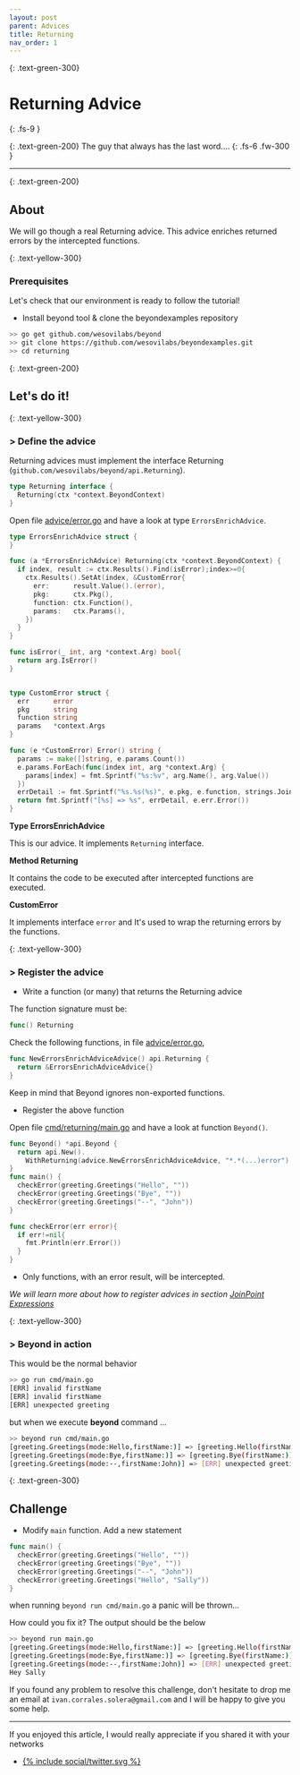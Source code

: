 ```yaml
---
layout: post
parent: Advices
title: Returning
nav_order: 1
---
```


{: .text-green-300}
# Returning Advice
{: .fs-9 }

{: .text-green-200}
The guy that always has the last word....
{: .fs-6 .fw-300 }

---

{: .text-green-200}
## About

We will go though a real Returning advice. This advice enriches returned errors by the intercepted functions. 


{: .text-yellow-300}
### Prerequisites

Let's check that our environment is ready to follow the tutorial!
 
- Install beyond tool & clone the beyondexamples repository
```bash
>> go get github.com/wesovilabs/beyond
>> git clone https://github.com/wesovilabs/beyondexamples.git
>> cd returning
```

{: .text-green-200}
## Let's do it!

{: .text-yellow-300}
### > Define the advice

Returning advices must implement the interface Returning (`github.com/wesovilabs/beyond/api.Returning`). 
```go
type Returning interface {
  Returning(ctx *context.BeyondContext)
}
```

Open file [advice/error.go](https://github.com/wesovilabs/beyondexamples/blob/master/returning/advice/error.go#L10) and have a look at type `ErrorsEnrichAdvice`.

```go
type ErrorsEnrichAdvice struct {
}

func (a *ErrorsEnrichAdvice) Returning(ctx *context.BeyondContext) {
  if index, result := ctx.Results().Find(isError);index>=0{
    ctx.Results().SetAt(index, &CustomError{
      err:      result.Value().(error),
      pkg:      ctx.Pkg(),
      function: ctx.Function(),
      params:   ctx.Params(),
    })
  }
}

func isError(_ int, arg *context.Arg) bool{
  return arg.IsError()
}


type CustomError struct {
  err      error
  pkg      string
  function string
  params   *context.Args
}

func (e *CustomError) Error() string {
  params := make([]string, e.params.Count())
  e.params.ForEach(func(index int, arg *context.Arg) {
    params[index] = fmt.Sprintf("%s:%v", arg.Name(), arg.Value())
  })
  errDetail := fmt.Sprintf("%s.%s(%s)", e.pkg, e.function, strings.Join(params, ","))
  return fmt.Sprintf("[%s] => %s", errDetail, e.err.Error())
}
```

**Type ErrorsEnrichAdvice**

This is our advice. It implements `Returning` interface. 

**Method Returning**

It contains the code to be executed after intercepted functions are executed.

**CustomError**

It implements interface `error` and It's used to wrap the returning errors by the functions.


{: .text-yellow-300}
### > Register the advice 

- Write a function (or many) that returns the Returning advice

The function signature must be:

```go
func() Returning
```

Check the following functions, in file [advice/error.go](https://github.com/wesovilabs/beyondexamples/blob/master/returning/advice/error.go#L50),

```go
func NewErrorsEnrichAdviceAdvice() api.Returning {
  return &ErrorsEnrichAdviceAdvice{}
}
```

Keep in mind that Beyond ignores non-exported functions.

- Register the above function

Open file [cmd/returning/main.go](https://github.com/wesovilabs/beyondexamples/blob/master/returning/cmd/main.go) and have a look at function `Beyond()`.

```go
func Beyond() *api.Beyond {
  return api.New().
    WithReturning(advice.NewErrorsEnrichAdviceAdvice, "*.*(...)error")
}
func main() {
  checkError(greeting.Greetings("Hello", ""))
  checkError(greeting.Greetings("Bye", ""))
  checkError(greeting.Greetings("--", "John"))
}

func checkError(err error){
  if err!=nil{
    fmt.Println(err.Error())
  }
}
```

- Only functions, with an error result, will be intercepted.

*We will learn more about how to register advices in section [JoinPoint Expressions](/joinpoints)*


{: .text-yellow-300}
### > Beyond in action

This would be the normal behavior

```bash
>> go run cmd/main.go
[ERR] invalid firstName
[ERR] invalid firstName
[ERR] unexpected greeting
```

but when we execute **beyond** command ...

```bash
>> beyond run cmd/main.go
[greeting.Greetings(mode:Hello,firstName:)] => [greeting.Hello(firstName:)] => [ERR] invalid firstName
[greeting.Greetings(mode:Bye,firstName:)] => [greeting.Bye(firstName:)] => [ERR] invalid firstName
[greeting.Greetings(mode:--,firstName:John)] => [ERR] unexpected greeting
```

{: .text-green-300}
## Challenge

- Modify `main` function. Add a new statement

```go
func main() {
  checkError(greeting.Greetings("Hello", ""))
  checkError(greeting.Greetings("Bye", ""))
  checkError(greeting.Greetings("--", "John"))
  checkError(greeting.Greetings("Hello", "Sally"))
}
```

when running `beyond run cmd/main.go` a panic will be thrown... 

How could you fix it?  The output should be the below

```bash
>> beyond run main.go
[greeting.Greetings(mode:Hello,firstName:)] => [greeting.Hello(firstName:)] => [ERR] invalid firstName
[greeting.Greetings(mode:Bye,firstName:)] => [greeting.Bye(firstName:)] => [ERR] invalid firstName
[greeting.Greetings(mode:--,firstName:John)] => [ERR] unexpected greeting
Hey Sally
```

If you found any problem to resolve this challenge, don't hesitate to drop me an email at `ivan.corrales.solera@gmail.com` and I will
be happy to give you some help.

---
If you enjoyed this article, I would really appreciate if you shared it with your networks


<div class="socialme">
    <ul>
        <li class="twitter">
            <a href="https://twitter.com/intent/tweet?via={{site.data.social.twitter.username}}&url={{ site.data.social.twitter.url | uri_escape}}&text={{ site.data.social.twitter.message | uri_escape}}" target="_blank">
                {% include social/twitter.svg %}
            </a>
        </li>
    </ul>
</div>
